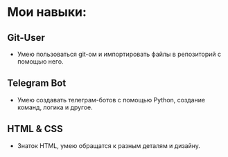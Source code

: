 # Мои навыки:
## Git-User
- Умею пользоваться git-ом и импортировать файлы в репозиторий с помощью него.
## Telegram Bot
-  Умею создавать телеграм-ботов с помощью Python, создание команд, логика и другое.
## HTML & CSS
- Знаток HTML, умею обращатся к разным деталям и дизайну.
